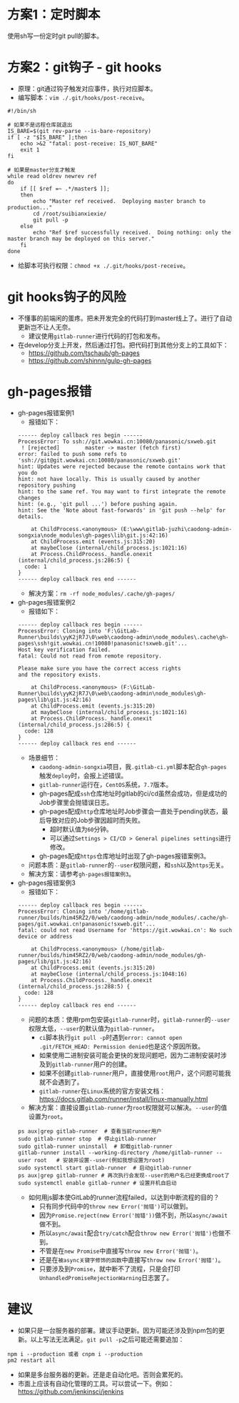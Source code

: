 # 方案1：定时脚本
使用sh写一份定时git pull的脚本。

# 方案2：git钩子 - git hooks
* 原理：git通过钩子触发对应事件，执行对应脚本。
* 编写脚本：```vim ./.git/hooks/post-receive```。
```
#!/bin/sh

# 如果不是远程仓库就退出
IS_BARE=$(git rev-parse --is-bare-repository)
if [ -z "$IS_BARE" ];then
    echo >&2 "fatal: post-receive: IS_NOT_BARE"
    exit 1
fi

# 如果是master分支才触发
while read oldrev newrev ref
do
    if [[ $ref =~ .*/master$ ]];
    then
        echo "Master ref received.  Deploying master branch to production..."
        cd /root/suibianxiexie/
        git pull -p
    else
        echo "Ref $ref successfully received.  Doing nothing: only the master branch may be deployed on this server."
    fi
done
```
* 给脚本可执行权限：```chmod +x ./.git/hooks/post-receive```。

# git hooks钩子的风险
* 不懂事的前端闲的蛋疼。把未开发完全的代码打到master线上了。进行了自动更新岂不让人无奈。
    - 建议使用`gitlab-runner`进行代码的打包和发布。
* 在develop分支上开发，然后通过打包。把代码打到其他分支上的工具如下：
    - https://github.com/tschaub/gh-pages
    - https://github.com/shinnn/gulp-gh-pages

# gh-pages报错
* gh-pages报错案例1
    - 报错如下：
    ```
    ------ deploy callback res begin ------
    ProcessError: To ssh://git.wowkai.cn:10080/panasonic/sxweb.git
     ! [rejected]        master -> master (fetch first)
    error: failed to push some refs to 'ssh://git@git.wowkai.cn:10080/panasonic/sxweb.git'
    hint: Updates were rejected because the remote contains work that you do
    hint: not have locally. This is usually caused by another repository pushing
    hint: to the same ref. You may want to first integrate the remote changes
    hint: (e.g., 'git pull ...') before pushing again.
    hint: See the 'Note about fast-forwards' in 'git push --help' for details.

        at ChildProcess.<anonymous> (E:\www\gitlab-juzhi\caodong-admin-songxia\node_modules\gh-pages\lib\git.js:42:16)
        at ChildProcess.emit (events.js:315:20)
        at maybeClose (internal/child_process.js:1021:16)
        at Process.ChildProcess._handle.onexit (internal/child_process.js:286:5) {
      code: 1
    }
    ------ deploy callback res end ------
    ```
    - 解决方案：`rm -rf node_modules/.cache/gh-pages/`
* gh-pages报错案例2
    - 报错如下：
    ```
    ------ deploy callback res begin ------
    ProcessError: Cloning into 'F:\GitLab-Runner\builds\yyK2jR7J\0\web\caodong-admin\node_modules\.cache\gh-pages\ssh!git.wowkai.cn!10080!panasonic!sxweb.git'...
    Host key verification failed.
    fatal: Could not read from remote repository.

    Please make sure you have the correct access rights
    and the repository exists.

        at ChildProcess.<anonymous> (F:\GitLab-Runner\builds\yyK2jR7J\0\web\caodong-admin\node_modules\gh-pages\lib\git.js:42:16)
        at ChildProcess.emit (events.js:315:20)
        at maybeClose (internal/child_process.js:1021:16)
        at Process.ChildProcess._handle.onexit (internal/child_process.js:286:5) {
      code: 128
    }
    ------ deploy callback res end ------
    ```
    - 场景细节：
      - `caodong-admin-songxia`项目，我`.gitlab-ci.yml`脚本配合`gh-pages`触发`deploy`时，会报上述错误。
      - `gitlab-runner`运行在，`CentOS`系统，`7.7`版本。
      - gh-pages配成`ssh`仓库地址时gitlab的ci/cd虽然会成功，但是成功的Job步骤里会抛错误日志。
      - gh-pages配成`http`仓库地址时Job步骤会一直处于pending状态，最后导致对应的Job步骤因超时而失败。
        - 超时默认值为`60`分钟。
        - 可以通过`Settings > CI/CD > General pipelines settings`进行修改。
      - gh-pages配成`https`仓库地址时出现了gh-pages报错案例3。
    - 问题本质：是`gitlab-runner`的`--user`权限问题，和`ssh`以及`https`无关。
    - 解决方案：请参考`gh-pages报错案例3`。
* gh-pages报错案例3
    - 报错如下：
    ```
    ------ deploy callback res begin ------
    ProcessError: Cloning into '/home/gitlab-runner/builds/him45RZ2/0/web/caodong-admin/node_modules/.cache/gh-pages/git.wowkai.cn!panasonic!sxweb.git'...
    fatal: could not read Username for 'https://git.wowkai.cn': No such device or address

        at ChildProcess.<anonymous> (/home/gitlab-runner/builds/him45RZ2/0/web/caodong-admin/node_modules/gh-pages/lib/git.js:42:16)
        at ChildProcess.emit (events.js:315:20)
        at maybeClose (internal/child_process.js:1048:16)
        at Process.ChildProcess._handle.onexit (internal/child_process.js:288:5) {
      code: 128
    }
    ------ deploy callback res end ------
    ```
    - 问题的本质：使用rpm包安装`gitlab-runner`时，`gitlab-runner`的`--user`权限太低，`--user`的默认值为`gitlab-runner`。
      - `ci`脚本执行`git pull -p`时遇到`error: cannot open .git/FETCH_HEAD: Permission denied`也是这个原因所致。
      - 如果使用二进制安装可能会更快的发现问题吧，因为二进制安装时涉及到`gitlab-runner`用户的创建。
      - 如果不创建`gitlab-runner`用户，直接使用`root`用户，这个问题可能我就不会遇到了。
      - `gitlab-runner`在`Linux`系统的官方安装文档：https://docs.gitlab.com/runner/install/linux-manually.html
    - 解决方案：直接设置`gitlab-runner`为`root`权限就可以解决。`--user`的值设置为`root`。
    ```
    ps aux|grep gitlab-runner  # 查看当前runner用户
    sudo gitlab-runner stop  # 停止gitlab-runner
    sudo gitlab-runner uninstall  # 卸载gitlab-runner
    gitlab-runner install --working-directory /home/gitlab-runner --user root   # 安装并设置--user(例如我想设置为root)
    sudo systemctl start gitlab-runner  # 启动gitlab-runner
    ps aux|grep gitlab-runner # 再次执行会发现--user的用户名已经更换成root了
    sudo systemctl enable gitlab-runner # 设置开机自启动
    ```
    - 如何用js脚本使GitLab的runner流程failed，以达到中断流程的目的？
      - 只有同步代码中的`throw new Error('抛错')`可以做到。
      - 因为`Promise.reject(new Error('抛错'))`做不到，所以`async/await`做不到。
      - 所以`async/await`配合`try/catch`配合`throw new Error('抛错')`也做不到。
      - 不管是在`new Promise`中直接写`throw new Error('抛错')`。
      - 还是在`被async关键字修饰的函数`中直接写`throw new Error('抛错')`。
      - 只要涉及到`Promise`，就中断不了流程，只是会打印`UnhandledPromiseRejectionWarning`日志罢了。

# 建议
* 如果只是一台服务器的部署。建议手动更新。因为可能还涉及到npm包的更新。以上写法无法满足。```git pull -p```之后可能还需要追加：
```
npm i --production 或者 cnpm i --production
pm2 restart all
```
* 如果是多台服务器的更新。还是走自动化吧。否则会累死的。
* 市面上应该有自动化管理的工具。可以尝试一下。例如：https://github.com/jenkinsci/jenkins
